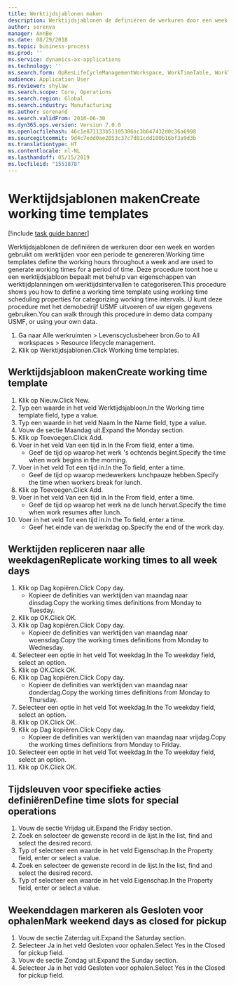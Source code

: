 ```yaml
---
title: Werktijdsjablonen maken
description: Werktijdsjablonen de definiëren de werkuren door een week en worden gebruikt om werktijden voor een periode te genereren.
author: sorenva
manager: AnnBe
ms.date: 08/29/2018
ms.topic: business-process
ms.prod: ''
ms.service: dynamics-ax-applications
ms.technology: ''
ms.search.form: OpResLifeCycleManagementWorkspace, WorkTimeTable, WorkTimeCopyDayDialog
audience: Application User
ms.reviewer: shylaw
ms.search.scope: Core, Operations
ms.search.region: Global
ms.search.industry: Manufacturing
ms.author: sorenand
ms.search.validFrom: 2016-06-30
ms.dyn365.ops.version: Version 7.0.0
ms.openlocfilehash: 46c1e871133b51105386ac3b647432d0c36a6998
ms.sourcegitcommit: 9d4c7edd0ae2053c37c7d81cdd180b16bf3a9d3b
ms.translationtype: HT
ms.contentlocale: nl-NL
ms.lasthandoff: 05/15/2019
ms.locfileid: "1551878"
---
```

# <a name="create-working-time-templates"></a><span data-ttu-id="a2426-103">Werktijdsjablonen maken</span><span class="sxs-lookup"><span data-stu-id="a2426-103">Create working time templates</span></span>

[!include [task guide banner](../../includes/task-guide-banner.md)]

<span data-ttu-id="a2426-104">Werktijdsjablonen de definiëren de werkuren door een week en worden gebruikt om werktijden voor een periode te genereren.</span><span class="sxs-lookup"><span data-stu-id="a2426-104">Working time templates define the working hours throughout a week and are used to generate working times for a period of time.</span></span> <span data-ttu-id="a2426-105">Deze procedure toont hoe u een werktijdsjabloon bepaalt met behulp van eigenschappen van werktijdplanningen om werktijdsintervallen te categoriseren.</span><span class="sxs-lookup"><span data-stu-id="a2426-105">This procedure shows you how to define a working time template using working time scheduling properties for categorizing working time intervals.</span></span> <span data-ttu-id="a2426-106">U kunt deze procedure met het demobedrijf USMF uitvoeren of uw eigen gegevens gebruiken.</span><span class="sxs-lookup"><span data-stu-id="a2426-106">You can walk through this procedure in demo data company USMF, or using your own data.</span></span>

1. <span data-ttu-id="a2426-107">Ga naar Alle werkruimten > Levenscyclusbeheer bron.</span><span class="sxs-lookup"><span data-stu-id="a2426-107">Go to All workspaces > Resource lifecycle management.</span></span>
2. <span data-ttu-id="a2426-108">Klik op Werktijdsjablonen.</span><span class="sxs-lookup"><span data-stu-id="a2426-108">Click Working time templates.</span></span>

## <a name="create-working-time-template"></a><span data-ttu-id="a2426-109">Werktijdsjabloon maken</span><span class="sxs-lookup"><span data-stu-id="a2426-109">Create working time template</span></span>
1. <span data-ttu-id="a2426-110">Klik op Nieuw.</span><span class="sxs-lookup"><span data-stu-id="a2426-110">Click New.</span></span>
2. <span data-ttu-id="a2426-111">Typ een waarde in het veld Werktijdsjabloon.</span><span class="sxs-lookup"><span data-stu-id="a2426-111">In the Working time template field, type a value.</span></span>
3. <span data-ttu-id="a2426-112">Typ een waarde in het veld Naam.</span><span class="sxs-lookup"><span data-stu-id="a2426-112">In the Name field, type a value.</span></span>
4. <span data-ttu-id="a2426-113">Vouw de sectie Maandag uit.</span><span class="sxs-lookup"><span data-stu-id="a2426-113">Expand the Monday section.</span></span>
5. <span data-ttu-id="a2426-114">Klik op Toevoegen.</span><span class="sxs-lookup"><span data-stu-id="a2426-114">Click Add.</span></span>
6. <span data-ttu-id="a2426-115">Voer in het veld Van een tijd in.</span><span class="sxs-lookup"><span data-stu-id="a2426-115">In the From field, enter a time.</span></span>
    * <span data-ttu-id="a2426-116">Geef de tijd op waarop het werk 's ochtends begint.</span><span class="sxs-lookup"><span data-stu-id="a2426-116">Specify the time when work begins in the morning.</span></span>  
7. <span data-ttu-id="a2426-117">Voer in het veld Tot een tijd in.</span><span class="sxs-lookup"><span data-stu-id="a2426-117">In the To field, enter a time.</span></span>
    * <span data-ttu-id="a2426-118">Geef de tijd op waarop medewerkers lunchpauze hebben.</span><span class="sxs-lookup"><span data-stu-id="a2426-118">Specify the time when workers break for lunch.</span></span>  
8. <span data-ttu-id="a2426-119">Klik op Toevoegen.</span><span class="sxs-lookup"><span data-stu-id="a2426-119">Click Add.</span></span>
9. <span data-ttu-id="a2426-120">Voer in het veld Van een tijd in.</span><span class="sxs-lookup"><span data-stu-id="a2426-120">In the From field, enter a time.</span></span>
    * <span data-ttu-id="a2426-121">Geef de tijd op waarop het werk na de lunch hervat.</span><span class="sxs-lookup"><span data-stu-id="a2426-121">Specify the time when work resumes after lunch.</span></span>  
10. <span data-ttu-id="a2426-122">Voer in het veld Tot een tijd in.</span><span class="sxs-lookup"><span data-stu-id="a2426-122">In the To field, enter a time.</span></span>
    * <span data-ttu-id="a2426-123">Geef het einde van de werkdag op.</span><span class="sxs-lookup"><span data-stu-id="a2426-123">Specify the end of the work day.</span></span>  

## <a name="replicate-working-times-to-all-week-days"></a><span data-ttu-id="a2426-124">Werktijden repliceren naar alle weekdagen</span><span class="sxs-lookup"><span data-stu-id="a2426-124">Replicate working times to all week days</span></span>
1. <span data-ttu-id="a2426-125">Klik op Dag kopiëren.</span><span class="sxs-lookup"><span data-stu-id="a2426-125">Click Copy day.</span></span>
    * <span data-ttu-id="a2426-126">Kopieer de definities van werktijden van maandag naar dinsdag.</span><span class="sxs-lookup"><span data-stu-id="a2426-126">Copy the working times definitions from Monday to Tuesday.</span></span>  
2. <span data-ttu-id="a2426-127">Klik op OK.</span><span class="sxs-lookup"><span data-stu-id="a2426-127">Click OK.</span></span>
3. <span data-ttu-id="a2426-128">Klik op Dag kopiëren.</span><span class="sxs-lookup"><span data-stu-id="a2426-128">Click Copy day.</span></span>
    * <span data-ttu-id="a2426-129">Kopieer de definities van werktijden van maandag naar woensdag.</span><span class="sxs-lookup"><span data-stu-id="a2426-129">Copy the working times definitions from Monday to Wednesday.</span></span>  
4. <span data-ttu-id="a2426-130">Selecteer een optie in het veld Tot weekdag.</span><span class="sxs-lookup"><span data-stu-id="a2426-130">In the To weekday field, select an option.</span></span>
5. <span data-ttu-id="a2426-131">Klik op OK.</span><span class="sxs-lookup"><span data-stu-id="a2426-131">Click OK.</span></span>
6. <span data-ttu-id="a2426-132">Klik op Dag kopiëren.</span><span class="sxs-lookup"><span data-stu-id="a2426-132">Click Copy day.</span></span>
    * <span data-ttu-id="a2426-133">Kopieer de definities van werktijden van maandag naar donderdag.</span><span class="sxs-lookup"><span data-stu-id="a2426-133">Copy the working times definitions from Monday to Thursday.</span></span>  
7. <span data-ttu-id="a2426-134">Selecteer een optie in het veld Tot weekdag.</span><span class="sxs-lookup"><span data-stu-id="a2426-134">In the To weekday field, select an option.</span></span>
8. <span data-ttu-id="a2426-135">Klik op OK.</span><span class="sxs-lookup"><span data-stu-id="a2426-135">Click OK.</span></span>
9. <span data-ttu-id="a2426-136">Klik op Dag kopiëren.</span><span class="sxs-lookup"><span data-stu-id="a2426-136">Click Copy day.</span></span>
    * <span data-ttu-id="a2426-137">Kopieer de definities van werktijden van maandag naar vrijdag.</span><span class="sxs-lookup"><span data-stu-id="a2426-137">Copy the working times definitions from Monday to Friday.</span></span>  
10. <span data-ttu-id="a2426-138">Selecteer een optie in het veld Tot weekdag.</span><span class="sxs-lookup"><span data-stu-id="a2426-138">In the To weekday field, select an option.</span></span>
11. <span data-ttu-id="a2426-139">Klik op OK.</span><span class="sxs-lookup"><span data-stu-id="a2426-139">Click OK.</span></span>

## <a name="define-time-slots-for-special-operations"></a><span data-ttu-id="a2426-140">Tijdsleuven voor specifieke acties definiëren</span><span class="sxs-lookup"><span data-stu-id="a2426-140">Define time slots for special operations</span></span>
1. <span data-ttu-id="a2426-141">Vouw de sectie Vrijdag uit.</span><span class="sxs-lookup"><span data-stu-id="a2426-141">Expand the Friday section.</span></span>
2. <span data-ttu-id="a2426-142">Zoek en selecteer de gewenste record in de lijst.</span><span class="sxs-lookup"><span data-stu-id="a2426-142">In the list, find and select the desired record.</span></span>
3. <span data-ttu-id="a2426-143">Typ of selecteer een waarde in het veld Eigenschap.</span><span class="sxs-lookup"><span data-stu-id="a2426-143">In the Property field, enter or select a value.</span></span>
4. <span data-ttu-id="a2426-144">Zoek en selecteer de gewenste record in de lijst.</span><span class="sxs-lookup"><span data-stu-id="a2426-144">In the list, find and select the desired record.</span></span>
5. <span data-ttu-id="a2426-145">Typ of selecteer een waarde in het veld Eigenschap.</span><span class="sxs-lookup"><span data-stu-id="a2426-145">In the Property field, enter or select a value.</span></span>

## <a name="mark-weekend-days-as-closed-for-pickup"></a><span data-ttu-id="a2426-146">Weekenddagen markeren als Gesloten voor ophalen</span><span class="sxs-lookup"><span data-stu-id="a2426-146">Mark weekend days as closed for pickup</span></span>
1. <span data-ttu-id="a2426-147">Vouw de sectie Zaterdag uit.</span><span class="sxs-lookup"><span data-stu-id="a2426-147">Expand the Saturday section.</span></span>
2. <span data-ttu-id="a2426-148">Selecteer Ja in het veld Gesloten voor ophalen.</span><span class="sxs-lookup"><span data-stu-id="a2426-148">Select Yes in the Closed for pickup field.</span></span>
3. <span data-ttu-id="a2426-149">Vouw de sectie Zondag uit.</span><span class="sxs-lookup"><span data-stu-id="a2426-149">Expand the Sunday section.</span></span>
4. <span data-ttu-id="a2426-150">Selecteer Ja in het veld Gesloten voor ophalen.</span><span class="sxs-lookup"><span data-stu-id="a2426-150">Select Yes in the Closed for pickup field.</span></span>

